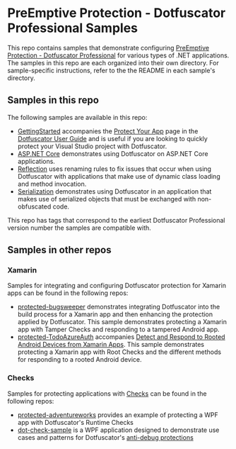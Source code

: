 # PreEmptive Protection - Dotfuscator Professional Samples

This repo contains samples that demonstrate configuring [PreEmptive Protection - Dotfuscator Professional](https://www.preemptive.com/products/dotfuscator/overview) for various types of .NET applications. 
The samples in this repo are each organized into their own directory.
For sample-specific instructions, refer to the the README in each sample's directory.

## Samples in this repo

The following samples are available in this repo:
* [GettingStarted](GettingStarted) accompanies the [Protect Your App](https://www.preemptive.com/dotfuscator/pro/userguide/en/getting_started_protect.html) page in the [Dotfuscator User Guide](https://www.preemptive.com/dotfuscator/pro/userguide/en/index.html) and is useful if you are looking to quickly protect your Visual Studio project with Dotfuscator.
* [ASP.NET Core](asp.netcore/) demonstrates using Dotfuscator on ASP.NET Core applications.
* [Reflection](reflection) uses renaming rules to fix issues that occur when using Dotfuscator with applications that make use of dynamic class loading and method invocation.
* [Serialization](serialization) demonstrates using Dotfuscator in an application that makes use of serialized objects that must be exchanged with non-obfuscated code.

This repo has tags that correspond to the earliest Dotfuscator Professional version number the samples are compatible with. 

## Samples in other repos

### Xamarin 

Samples for integrating and configuring Dotfuscator protection for Xamarin apps can be found in the following repos:
* [protected-bugsweeper](https://github.com/preemptive/protected-bugsweeper) demonstrates integrating Dotfuscator into the build process for a Xamarin app and then enhancing the protection applied by Dotfuscator.
This sample demonstrates protecting a Xamarin app with Tamper Checks and responding to a tampered Android app.
* [protected-TodoAzureAuth](https://github.com/preemptive/Protected-TodoAzureAuth) accompanies [Detect and Respond to Rooted Android Devices from Xamarin Apps](https://msdn.microsoft.com/en-US/magazine/mt846653). 
This sample demonstrates protecting a Xamarin app with Root Checks and the different methods for responding to a rooted Android device.

### Checks

Samples for protecting applications with [Checks](https://www.preemptive.com/dotfuscator/pro/userguide/en/protection_checks_overview.html) can be found in the following repos:
* [protected-adventureworks](https://github.com/preemptive/protected-adventureworks) provides an example of protecting a WPF app with Dotfuscator's Runtime Checks
* [dot-check-sample](https://github.com/preemptive/dot-check-sample) is a WPF application designed to demonstrate use cases and patterns for Dotfuscator's [anti-debug protections](https://www.preemptive.com/dotfuscator/pro/userguide/en/protection_checks_debug.html)

